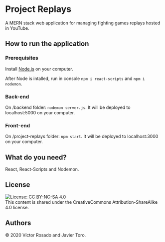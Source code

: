 # Project Replays
A MERN stack web application for managing fighting games replays hosted in YouTube.

## How to run the application

### Prerequisites

Install [Node.js](https://nodejs.org/es/) on your computer.

After Node is intalled, run in console ```npm i react-scripts``` and ```npm i nodemon```.

### Back-end
On /backend folder: ```nodemon server.js```.
It will be deployed to localhost:5000 on your computer.

### Front-end
On /project-replays folder: ```npm start```.
It will be deployed to localhost:3000 on your computer.

## What do you need?
React, React-Scripts and Nodemon.

## License
[![License: CC BY-NC-SA 4.0](https://img.shields.io/badge/License-CC%20BY--NC--SA%204.0-lightgrey.svg)](https://creativecommons.org/licenses/by-nc-sa/4.0/)  
This content is shared under the CreativeCommons Attribution-ShareAlike 4.0 license.

## Authors
© 2020 Víctor Rosado and Javier Toro.
